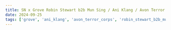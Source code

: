 ```yaml
---
title: SN x Grove Robin Stewart b2b Mun Sing / Ani Klang / Avon Terror Corps
date: 2024-09-25
tags: ['grove', 'ani_klang', 'avon_terror_corps', 'robin_stewart_b2b_mun_sing']
---
```


